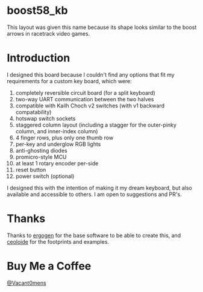 # boost58_kb
 
This layout was given this name because its shape looks similar to the boost arrows in racetrack video games.

# Introduction
I designed this board because I couldn't find any options that fit my requirements for a custom key board, which were:
1. completely reversible circuit board (for a split keyboard)
2. two-way UART communication between the two halves
3. compatible with Kailh Choch v2 switches (with v1 backward compatability)
4. hotswap switch sockets
5. staggered column layout (including a stagger for the outer-pinky column, and inner-index column)
6. 4 finger rows, plus only one thumb row
7. per-key and underglow RGB lights
8. anti-ghosting diodes
9.  promicro-style MCU
10. at least 1 rotary encoder per-side
11. reset button
12. power switch (optional)

I designed this with the intention of making it my dream keyboard, but also available and accessible to others. I am open to suggestions and PR's.

# Thanks
Thanks to [ergogen](https://github.com/ergogen/ergogen) for the base software to be able to create this, and [ceoloide](https://github.com/ceoloide/ergogen-footprints) for the footprints and examples.


# Buy Me a Coffee
[@Vacant0mens](https://buymeacoffee.com/vacan0mens)
